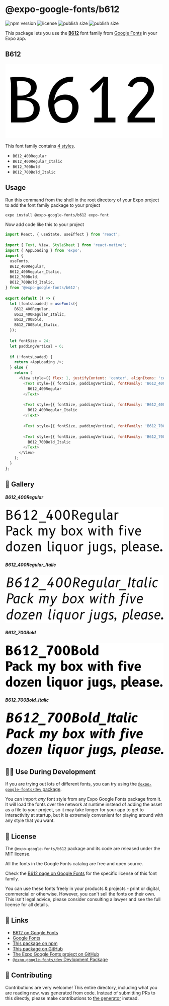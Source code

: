 # @expo-google-fonts/b612

![npm version](https://flat.badgen.net/npm/v/@expo-google-fonts/b612)
![license](https://flat.badgen.net/github/license/expo/google-fonts)
![publish size](https://flat.badgen.net/packagephobia/install/@expo-google-fonts/b612)
![publish size](https://flat.badgen.net/packagephobia/publish/@expo-google-fonts/b612)

This package lets you use the [**B612**](https://fonts.google.com/specimen/B612) font family from [Google Fonts](https://fonts.google.com/) in your Expo app.

## B612

![B612](./font-family.png)

This font family contains [4 styles](#-gallery).

- `B612_400Regular`
- `B612_400Regular_Italic`
- `B612_700Bold`
- `B612_700Bold_Italic`

## Usage

Run this command from the shell in the root directory of your Expo project to add the font family package to your project
```sh
expo install @expo-google-fonts/b612 expo-font
```

Now add code like this to your project
```js
import React, { useState, useEffect } from 'react';

import { Text, View, StyleSheet } from 'react-native';
import { AppLoading } from 'expo';
import {
  useFonts,
  B612_400Regular,
  B612_400Regular_Italic,
  B612_700Bold,
  B612_700Bold_Italic,
} from '@expo-google-fonts/b612';

export default () => {
  let [fontsLoaded] = useFonts({
    B612_400Regular,
    B612_400Regular_Italic,
    B612_700Bold,
    B612_700Bold_Italic,
  });

  let fontSize = 24;
  let paddingVertical = 6;

  if (!fontsLoaded) {
    return <AppLoading />;
  } else {
    return (
      <View style={{ flex: 1, justifyContent: 'center', alignItems: 'center' }}>
        <Text style={{ fontSize, paddingVertical, fontFamily: 'B612_400Regular' }}>
          B612_400Regular
        </Text>

        <Text style={{ fontSize, paddingVertical, fontFamily: 'B612_400Regular_Italic' }}>
          B612_400Regular_Italic
        </Text>

        <Text style={{ fontSize, paddingVertical, fontFamily: 'B612_700Bold' }}>B612_700Bold</Text>

        <Text style={{ fontSize, paddingVertical, fontFamily: 'B612_700Bold_Italic' }}>
          B612_700Bold_Italic
        </Text>
      </View>
    );
  }
};

```

## 🔡 Gallery

##### B612_400Regular
![B612_400Regular](./B612_400Regular.ttf.png)

##### B612_400Regular_Italic
![B612_400Regular_Italic](./B612_400Regular_Italic.ttf.png)

##### B612_700Bold
![B612_700Bold](./B612_700Bold.ttf.png)

##### B612_700Bold_Italic
![B612_700Bold_Italic](./B612_700Bold_Italic.ttf.png)


## 👩‍💻 Use During Development

If you are trying out lots of different fonts, you can try using the [`@expo-google-fonts/dev` package](https://github.com/expo/google-fonts/tree/master/font-packages/dev#readme).

You can import *any* font style from any Expo Google Fonts package from it. It will load the fonts
over the network at runtime instead of adding the asset as a file to your project, so it may take longer
for your app to get to interactivity at startup, but it is extremely convenient
for playing around with any style that you want.

## 📖 License

The `@expo-google-fonts/b612` package and its code are released under the MIT license.

All the fonts in the Google Fonts catalog are free and open source.

Check the [B612 page on Google Fonts](https://fonts.google.com/specimen/B612) for the specific license of this font family.

You can use these fonts freely in your products & projects - print or digital, commercial or otherwise. However, you can't sell the fonts on their own. This isn't legal advice, please consider consulting a lawyer and see the full license for all details.

## 🔗 Links

- [B612 on Google Fonts](https://fonts.google.com/specimen/B612)
- [Google Fonts](https://fonts.google.com/)
- [This package on npm](https://www.npmjs.com/package/@expo-google-fonts/b612)
- [This package on GitHub](https://github.com/expo/google-fonts/tree/master/font-packages/b612)
- [The Expo Google Fonts project on GitHub](https://github.com/expo/google-fonts)
- [`@expo-google-fonts/dev` Devlopment Package](https://github.com/expo/google-fonts/tree/master/font-packages/dev)

## 🤝 Contributing

Contributions are very welcome! This entire directory, including what you are reading now, was generated from code. Instead of submitting PRs to this directly, please make contributions to [the generator](https://github.com/expo/google-fonts/tree/master/packages/generator) instead.
